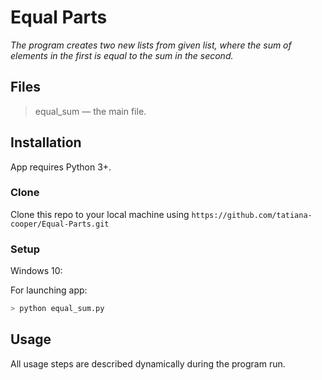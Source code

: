 ﻿
# Equal Parts

*The program creates two new lists from given list,  where the sum of elements in the first is equal to the sum in the second.*

## Files
> equal_sum — the main file.


## Installation
App requires Python 3+.
### Clone

Clone this repo to your local machine using  `https://github.com/tatiana-cooper/Equal-Parts.git`

### Setup
Windows 10:

For launching app:
```sh
> python equal_sum.py
```
## Usage
All usage steps are described dynamically during the program run.

